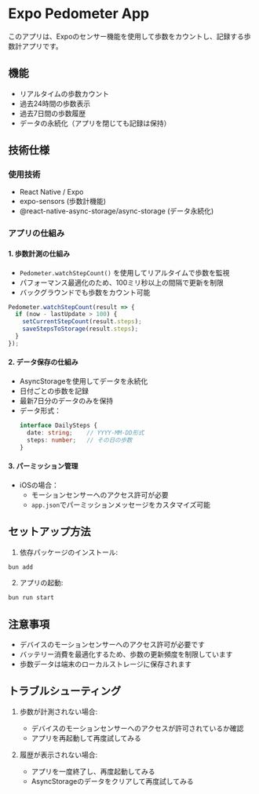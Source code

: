 # Expo Pedometer App

このアプリは、Expoのセンサー機能を使用して歩数をカウントし、記録する歩数計アプリです。

## 機能

- リアルタイムの歩数カウント
- 過去24時間の歩数表示
- 過去7日間の歩数履歴
- データの永続化（アプリを閉じても記録は保持）

## 技術仕様

### 使用技術

- React Native / Expo
- expo-sensors (歩数計機能)
- @react-native-async-storage/async-storage (データ永続化)

### アプリの仕組み

#### 1. 歩数計測の仕組み

- `Pedometer.watchStepCount()` を使用してリアルタイムで歩数を監視
- パフォーマンス最適化のため、100ミリ秒以上の間隔で更新を制限
- バックグラウンドでも歩数をカウント可能

```typescript
Pedometer.watchStepCount(result => {
  if (now - lastUpdate > 100) {
    setCurrentStepCount(result.steps);
    saveStepsToStorage(result.steps);
  }
});
```

#### 2. データ保存の仕組み

- AsyncStorageを使用してデータを永続化
- 日付ごとの歩数を記録
- 最新7日分のデータのみを保持
- データ形式：
  ```typescript
  interface DailySteps {
    date: string;    // YYYY-MM-DD形式
    steps: number;   // その日の歩数
  }
  ```

#### 3. パーミッション管理

- iOSの場合：
  - モーションセンサーへのアクセス許可が必要
  - `app.json`でパーミッションメッセージをカスタマイズ可能

## セットアップ方法

1. 依存パッケージのインストール:
```bash
bun add
```

2. アプリの起動:
```bash
bun run start
```

## 注意事項

- デバイスのモーションセンサーへのアクセス許可が必要です
- バッテリー消費を最適化するため、歩数の更新頻度を制限しています
- 歩数データは端末のローカルストレージに保存されます

## トラブルシューティング

1. 歩数が計測されない場合:
   - デバイスのモーションセンサーへのアクセスが許可されているか確認
   - アプリを再起動して再度試してみる

2. 履歴が表示されない場合:
   - アプリを一度終了し、再度起動してみる
   - AsyncStorageのデータをクリアして再度試してみる
